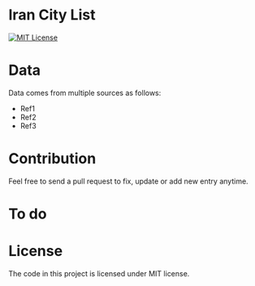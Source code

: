 Iran City List
=======
[![MIT License][license-badge]][LICENSE]

Data
=======
Data comes from multiple sources as follows:
* Ref1
* Ref2
* Ref3

Contribution
=======
Feel free to send a pull request to fix, update or add new entry anytime.    

To do
=======

License
=======
The code in this project is licensed under MIT license.

[license-badge]: https://img.shields.io/npm/l/critical-webpack-plugin.svg?style=flat-square
[license]: https://github.com/toorajam/iran-city-list/blob/master/LICENSE
